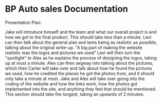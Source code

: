 # BP Auto sales Documentation
Presentation Plan:

Jake will introduce himself and the team and what our overall project is and how we got to the final product. This should take less than a minute. Levi can then talk about the general plan and texts being as realistic as possible, talking about the original write-up. "A big part of making the website realistic was the logos and pictures we used" Levi will then turn the "spotlight" to Alex as he explains the process of designing the logos, taking up at most a minute. Alex can then segway into talking about the pictures, which then Carter will take over and talk about how he found the pictures we used, how he credited the places he got the photos from, and it should only take a minute at most. Jake and Alex will take over going into the coding of the website and how the links work, how the photos got implemented into the site, and anything they feel that should be mentioned. This section should take the longest, taking an upwards of 2 minutes.
